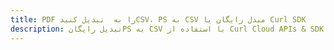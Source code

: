 ---title: PDF را به  تبدیل کنیدCSV، PS به CSV مبدل رایگان یا Curl SDKdescription: تبدیل رایگانPS به CSV با استفاده از Curl Cloud APIs & SDK همچنین اسناد PDF را در Cloud ایجاد، ویرایش و رندر کنید.---